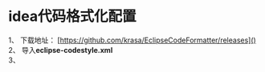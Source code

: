 # idea代码格式化配置
1、 下载地址： [https://github.com/krasa/EclipseCodeFormatter/releases]()   
2、 导入**eclipse-codestyle.xml**   
3、